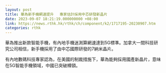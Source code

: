 ```yaml
---
layout: post
title: 華為新手機網速提升 　專家估計採用中芯研發新晶片
date: 2023-09-07 18:21:19.000000000 +08:00
link: https://news.rthk.hk/rthk/ch/component/k2/1717195-20230907.htm
categories: rthk
---
```


華為推出新款智能手機，有內地手機迷測算網速達到5G標準。加拿大一間科技研究公司相信，新手機採用了由中芯國際研發的7納米晶片。

有內地數碼科技專家認為，在美國的制裁措施下，華為能夠採用國產新晶片，意味在5G智能手機領域，中國已突破樽頸。
